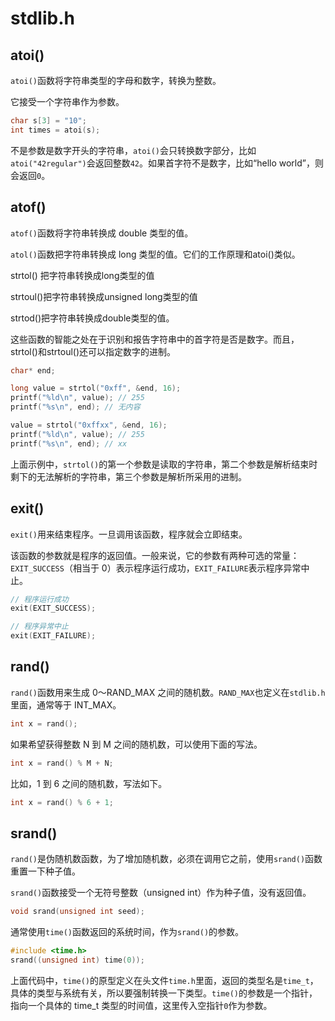 # stdlib.h

## atoi()

`atoi()`函数将字符串类型的字母和数字，转换为整数。

它接受一个字符串作为参数。

```c
char s[3] = "10";
int times = atoi(s);
```

不是参数是数字开头的字符串，`atoi()`会只转换数字部分，比如`atoi("42regular")`会返回整数`42`。如果首字符不是数字，比如“hello world”，则会返回`0`。

## atof()

`atof()`函数将字符串转换成 double 类型的值。

`atol()`函数把字符串转换成 long 类型的值。它们的工作原理和atoi()类似。

strtol() 把字符串转换成long类型的值

strtoul()把字符串转换成unsigned long类型的值

strtod()把字符串转换成double类型的值。

这些函数的智能之处在于识别和报告字符串中的首字符是否是数字。而且，strtol()和strtoul()还可以指定数字的进制。

```c
char* end;

long value = strtol("0xff", &end, 16);
printf("%ld\n", value); // 255
printf("%s\n", end); // 无内容

value = strtol("0xffxx", &end, 16);
printf("%ld\n", value); // 255
printf("%s\n", end); // xx
```

上面示例中，`strtol()`的第一个参数是读取的字符串，第二个参数是解析结束时剩下的无法解析的字符串，第三个参数是解析所采用的进制。

## exit()

`exit()`用来结束程序。一旦调用该函数，程序就会立即结束。

该函数的参数就是程序的返回值。一般来说，它的参数有两种可选的常量：`EXIT_SUCCESS`（相当于 0）表示程序运行成功，`EXIT_FAILURE`表示程序异常中止。

```c
// 程序运行成功
exit(EXIT_SUCCESS);

// 程序异常中止
exit(EXIT_FAILURE);
```

## rand()

`rand()`函数用来生成 0～RAND_MAX 之间的随机数。`RAND_MAX`也定义在`stdlib.h`里面，通常等于 INT_MAX。

```c
int x = rand();
```

如果希望获得整数 N 到 M 之间的随机数，可以使用下面的写法。

```c
int x = rand() % M + N;
```

比如，1 到 6 之间的随机数，写法如下。

```c
int x = rand() % 6 + 1;
```

## srand()

`rand()`是伪随机数函数，为了增加随机数，必须在调用它之前，使用`srand()`函数重置一下种子值。

`srand()`函数接受一个无符号整数（unsigned int）作为种子值，没有返回值。

```c
void srand(unsigned int seed);
```

通常使用`time()`函数返回的系统时间，作为`srand()`的参数。

```c
#include <time.h>
srand((unsigned int) time(0));
```

上面代码中，`time()`的原型定义在头文件`time.h`里面，返回的类型名是`time_t`，具体的类型与系统有关，所以要强制转换一下类型。`time()`的参数是一个指针，指向一个具体的 time_t 类型的时间值，这里传入空指针`0`作为参数。

